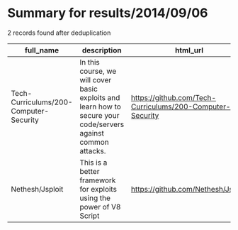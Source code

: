 
# Summary for results/2014/09/06
    
2 records found after deduplication

| full_name | description | html_url | matched_list | matched_count | pushed_at | size | stargazers_count | language | forks_count |
|----------------------------------------|----------------------------------------------------------------------------------------------------------------|-----------------------------------------------------------|----------------|-----------------|---------------------------|--------|--------------------|------------|---------------|
| Tech-Curriculums/200-Computer-Security | In this course, we will cover basic exploits and learn how to secure your code/servers against common attacks. | https://github.com/Tech-Curriculums/200-Computer-Security | ['exploit'] | 1 | 2014-09-06 17:02:46+00:00 | 120 | 0 | | 0 |
| Nethesh/Jsploit | This is a better framework for exploits using the power of V8 Script | https://github.com/Nethesh/Jsploit | ['exploit'] | 1 | 2014-09-06 01:53:33+00:00 | 120 | 0 | JavaScript | 0 |
